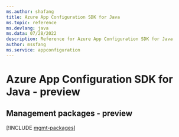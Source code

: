 ```yaml
---
ms.author: shafang
title: Azure App Configuration SDK for Java
ms.topic: reference
ms.devlang: java
ms.data: 07/28/2022
description: Reference for Azure App Configuration SDK for Java
author: mssfang
ms.service: appconfiguration
---
```

# Azure App Configuration SDK for Java - preview

## Management packages - preview
[!INCLUDE [mgmt-packages](app-configuration-mgmt-index.md)]
